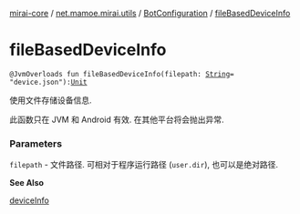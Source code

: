 [mirai-core](../../index.md) / [net.mamoe.mirai.utils](../index.md) / [BotConfiguration](index.md) / [fileBasedDeviceInfo](./file-based-device-info.md)

# fileBasedDeviceInfo

`@JvmOverloads fun fileBasedDeviceInfo(filepath: `[`String`](https://kotlinlang.org/api/latest/jvm/stdlib/kotlin/-string/index.html)` = "device.json"): `[`Unit`](https://kotlinlang.org/api/latest/jvm/stdlib/kotlin/-unit/index.html)

使用文件存储设备信息.

此函数只在 JVM 和 Android 有效. 在其他平台将会抛出异常.

### Parameters

`filepath` - 文件路径. 可相对于程序运行路径 (`user.dir`), 也可以是绝对路径.

**See Also**

[deviceInfo](device-info.md)

